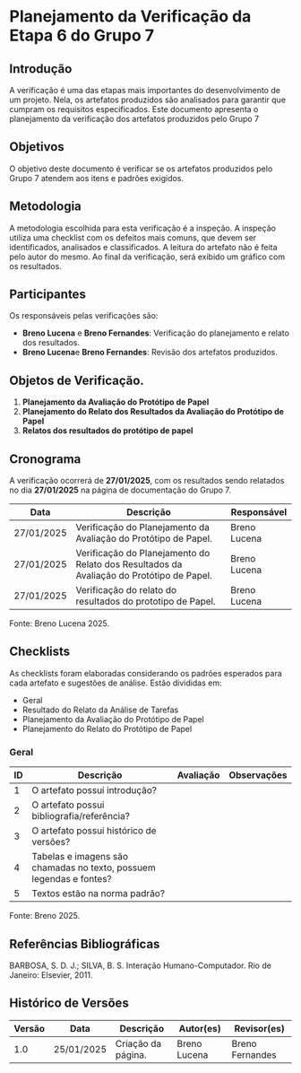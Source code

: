 # Planejamento da Verificação da Etapa 6 do Grupo 7

## Introdução
A verificação é uma das etapas mais importantes do desenvolvimento de um projeto. Nela, os artefatos produzidos são analisados para garantir que cumpram os requisitos especificados. Este documento apresenta o planejamento da verificação dos artefatos produzidos pelo Grupo 7

## Objetivos
O objetivo deste documento é verificar se os artefatos produzidos pelo Grupo 7 atendem aos itens e padrões exigidos.

## Metodologia
A metodologia escolhida para esta verificação é a inspeção. A inspeção utiliza uma checklist com os defeitos mais comuns, que devem ser identificados, analisados e classificados. A leitura do artefato não é feita pelo autor do mesmo. Ao final da verificação, será exibido um gráfico com os resultados.

## Participantes
Os responsáveis pelas verificações são:
- **Breno Lucena** e **Breno Fernandes**: Verificação do planejamento e relato dos resultados.
- **Breno Lucena**e **Breno Fernandes**: Revisão dos artefatos produzidos.

## Objetos de Verificação.
1. **Planejamento da Avaliação do Protótipo de Papel**
2. **Planejamento do Relato dos Resultados da Avaliação do Protótipo de Papel** 
3. **Relatos dos resultados do protótipo de papel** 

## Cronograma
A verificação ocorrerá de **27/01/2025**, com os resultados sendo relatados no dia **27/01/2025** na página de documentação do Grupo 7.

| Data        | Descrição                                                                                      | Responsável                  |
|-------------|------------------------------------------------------------------------------------------------|------------------------------|
| 27/01/2025  | Verificação do Planejamento da Avaliação do Protótipo de Papel.                                | Breno Lucena                 |
| 27/01/2025  | Verificação do Planejamento do Relato dos Resultados da Avaliação do Protótipo de Papel.       | Breno Lucena                 |
| 27/01/2025  | Verificação do relato do resultados do prototipo de Papel.                                                             | Breno Lucena                 |


Fonte: Breno Lucena 2025.

## Checklists
As checklists foram elaboradas considerando os padrões esperados para cada artefato e sugestões de análise. Estão divididas em:
- Geral
- Resultado do Relato da Análise de Tarefas
- Planejamento da Avaliação do Protótipo de Papel
- Planejamento do Relato do Protótipo de Papel

### Geral
| ID | Descrição | Avaliação | Observações |
|----|-----------|-----------|-------------|
| 1  | O artefato possui introdução? |           |             |
| 2  | O artefato possui bibliografia/referência? |           |             |
| 3  | O artefato possui histórico de versões? |           |             |
| 4  | Tabelas e imagens são chamadas no texto, possuem legendas e fontes? |           |             |
| 5  | Textos estão na norma padrão? |           |             |

Fonte: Breno 2025.

## Referências Bibliográficas

BARBOSA, S. D. J.; SILVA, B. S. Interação Humano-Computador. Rio de Janeiro: Elsevier, 2011.


## Histórico de Versões
| Versão | Data       | Descrição                                    | Autor(es)         | Revisor(es)       |
|--------|------------|----------------------------------------------|-------------------|-------------------|
| 1.0    | 25/01/2025 | Criação da página.                           | Breno Lucena      | Breno Fernandes   |

